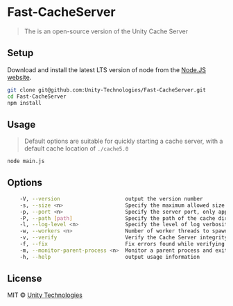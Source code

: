 # Fast-CacheServer
> The is an open-source version of the Unity Cache Server

## Setup
Download and install the latest LTS version of node from the [Node.JS website](https://nodejs.org/en/download/).

```bash
git clone git@github.com:Unity-Technologies/Fast-CacheServer.git
cd Fast-CacheServer
npm install
```
## Usage
>Default options are suitable for quickly starting a cache server, with a default cache location of `./cache5.0`
```bash
node main.js
```

## Options
```bash
    -V, --version                     output the version number
    -s, --size <n>                    Specify the maximum allowed size of the LRU cache. Files that have not been used recently will automatically be discarded when the cache size is exceeded. Default is 50Gb
    -p, --port <n>                    Specify the server port, only apply to new cache server, default is 8126
    -P, --path [path]                 Specify the path of the cache directory. Default is ./cache5.0
    -l, --log-level <n>               Specify the level of log verbosity. Valid values are 0 (silent) through 5 (debug). Default is 4 (test)
    -w, --workers <n>                 Number of worker threads to spawn. Default is 1 for every 2 CPUs reported by the OS
    -v, --verify                      Verify the Cache Server integrity, without fixing errors
    -f, --fix                         Fix errors found while verifying the Cache Server integrity
    -m, --monitor-parent-process <n>  Monitor a parent process and exit if it dies
    -h, --help                        output usage information
```
## License

MIT © [Unity Technologies](http://www.unity3d.com)
